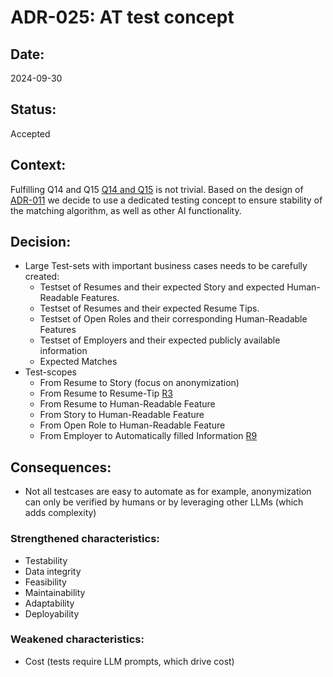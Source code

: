 # ADR-025: AT test concept

## Date:
2024-09-30

## Status:
Accepted

## Context:

Fulfilling Q14 and Q15 [Q14 and Q15](/Requirements/requirements-and-assumptions.md) is not trivial.
Based on the design of [ADR-011](/ADR/ADR-011-deterministic-matching.md) we decide to use a dedicated testing
concept to ensure stability of the matching algorithm, as well as other AI functionality.

## Decision:

- Large Test-sets with important business cases needs to be carefully created:
  - Testset of Resumes and their expected Story and expected Human-Readable Features.
  - Testset of Resumes and their expected Resume Tips.
  - Testset of Open Roles and their corresponding Human-Readable Features
  - Testset of Employers and their expected publicly available information
  - Expected Matches
- Test-scopes
  - From Resume to Story (focus on anonymization)
  - From Resume to Resume-Tip [R3](/Requirements/requirements-and-assumptions.md)
  - From Resume to Human-Readable Feature
  - From Story to Human-Readable Feature
  - From Open Role to Human-Readable Feature
  - From Employer to Automatically filled Information [R9](/Requirements/requirements-and-assumptions.md)


## Consequences:

- Not all testcases are easy to automate as for example, anonymization can only be verified by humans or by leveraging 
other LLMs (which adds complexity)

### Strengthened characteristics:
- Testability
- Data integrity
- Feasibility
- Maintainability
- Adaptability
- Deployability

### Weakened characteristics:
- Cost (tests require LLM prompts, which drive cost)
